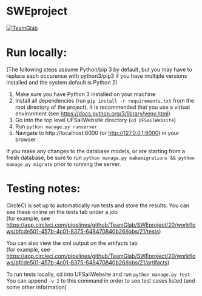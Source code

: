 # SWEproject
[![TeamGlab](https://circleci.com/gh/TeamGlab/SWEproject.svg?style=shield)](https://app.circleci.com/pipelines/github/TeamGlab/SWEproject)

# Run locally:
(The following steps assume Python/pip 3 by default, but you may have to replace each occurence with python3/pip3 if you have multiple versions installed and the system default is Python 2)
1. Make sure you have Python 3 installed on your machine
2. Install all dependencies (run `pip install -r requirements.txt` from the root directory of the project). It is recommended that you use a virtual environment (see https://docs.python.org/3/library/venv.html)
3. Go into the top level UFSailWebsite directory (`cd UFSailWebsite`)
4. Run `python manage.py runserver`
5. Navigate to http://localhost:8000 (or http://127.0.0.1:8000) in your browser

If you make any changes to the database models, or are starting from a fresh database, be sure to run `python manage.py makemigrations && python manage.py migrate` prior to running the server.

# Testing notes:
CircleCI is set up to automatically run tests and store the results. You can see these online on the tests tab under a job\
(for example, see https://app.circleci.com/pipelines/github/TeamGlab/SWEproject/20/workflows/bfcde501-457b-4c01-8375-648470840b26/jobs/21/tests)

You can also view the xml output on the artifacts tab\
(for example, see https://app.circleci.com/pipelines/github/TeamGlab/SWEproject/20/workflows/bfcde501-457b-4c01-8375-648470840b26/jobs/21/artifacts)

To run tests locally, cd into UFSailWebsite and run `python manage.py test`\
You can append `-v 2` to this command in order to see test cases listed (and some other information)
